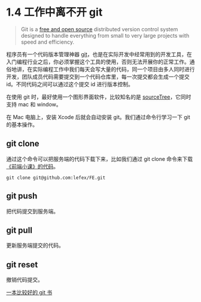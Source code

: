 # 1.4 工作中离不开 git

> Git is a [free and open source](https://git-scm.com/about/free-and-open-source) distributed version control system designed to handle everything from small to very large projects with speed and efficiency.

程序员有一个代码版本管理神器 [git](https://git-scm.com/)，也是在实际开发中经常用到的开发工具，在入门编程行业之后，你必须掌握这个工具的使用，否则无法开展你的正常工作。通俗地讲，在实际编程工作中我们每天会写大量的代码，同一个项目由多人同时进行开发，团队成员代码需要提交到一个代码仓库里，每一次提交都会生成一个提交 id。不同代码之间可以通过这个提交 id 进行版本控制。

在使用 git 时，最好使用一个图形界面软件，比较知名的是 [sourceTree](https://www.sourcetreeapp.com/)，它同时支持 mac 和 window。

在 Mac 电脑上，安装 Xcode 后就会自动安装 git。我们通过命令行学习一下 git 的基本操作。

## git clone

通过这个命令可以把服务端的代码下载下来，比如我们通过 git clone 命令来下载[《前端小课》的代码](https://github.com/lefex/FE)。

```shell
git clone git@github.com:lefex/FE.git
```



## git push

把代码提交到服务端。



## git pull

更新服务端提交的代码。



## git reset

撤销代码提交。



[一本比较好的 git 书](https://git-scm.com/book/en/v2)